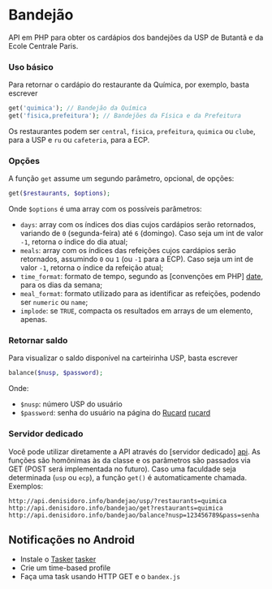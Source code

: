 # Bandejão

API em PHP para obter os cardápios dos bandejões da USP de Butantã e da Ecole Centrale Paris.

### Uso básico

Para retornar o cardápio do restaurante da Química, por exemplo, basta escrever
```php
get('quimica'); // Bandejão da Química
get('fisica,prefeitura'); // Bandejões da Física e da Prefeitura
```

Os restaurantes podem ser `central`, `fisica`, `prefeitura`, `quimica` ou `clube`, para a USP e `ru` ou `cafeteria`, para a ECP.


### Opções

A função `get` assume um segundo parâmetro, opcional, de opções:
```php
get($restaurants, $options);
```

Onde `$options` é uma array com os possíveis parâmetros:

* `days`: array com os índices dos dias cujos cardápios serão retornados, variando de `0` (segunda-feira) até `6` (domingo). Caso seja um int de valor `-1`, retorna o índice do dia atual;
* `meals`: array com os índices das refeições cujos cardápios serão retornados, assumindo `0` ou `1` (ou `-1` para a ECP). Caso seja um int de valor `-1`, retorna o índice da refeição atual;
* `time_format`: formato de tempo, segundo as [convenções em PHP] [date], para os dias da semana;
* `meal_format`: formato utilizado para as identificar as refeições, podendo ser `numeric` ou `name`;
* `implode`: se `TRUE`, compacta os resultados em arrays de um elemento, apenas.


### Retornar saldo

Para visualizar o saldo disponível na carteirinha USP, basta escrever
```php
balance($nusp, $password);
```

Onde:

* `$nusp`: número USP do usuário
* `$password`: senha do usuário na página do [Rucard] [rucard]


### Servidor dedicado
 
Você pode utilizar diretamente a API através do [servidor dedicado] [api]. As funções são homônimas às da classe e os parâmetros são passados via GET (POST será implementada no futuro). Caso uma faculdade seja determinada (`usp` ou `ecp`), a função `get()` é automaticamente chamada. Exemplos:

```
http://api.denisidoro.info/bandejao/usp/?restaurants=quimica
http://api.denisidoro.info/bandejao/get?restaurants=quimica
http://api.denisidoro.info/bandejao/balance?nusp=123456789&pass=senha
```


Notificações no Android
----

* Instale o [Tasker] [tasker]
* Crie um time-based profile
* Faça uma task usando HTTP GET e o `bandex.js`

[date]: http://php.net/manual/en/function.date.php
[rucard]: https://uspdigital.usp.br/rucard
[api]: http://denisidoro.info/api/
[tasker]: https://play.google.com/store/apps/details?id=net.dinglisch.android.taskerm